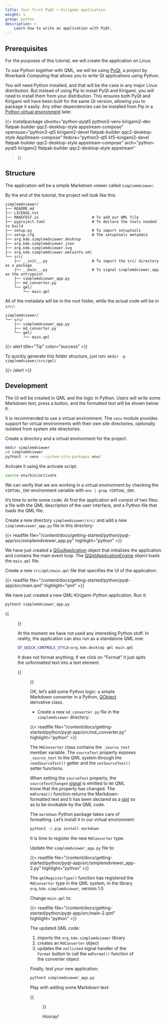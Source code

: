```yaml
---
title: Your first PyQt + Kirigami application
weight: 1
group: python
description: >
    Learn how to write an application with PyQt.
---
```


## Prerequisites

For the purposes of this tutorial, we will create the application on Linux.

To use Python together with QML, we will be using
[PyQt](https://riverbankcomputing.com/software/pyqt/intro), a project by
Riverbank Computing that allows you to write Qt applications using Python.

You will need Python installed, and that will be the case in any major Linux
distribution. But instead of using Pip to install PyQt and Kirigami, you will
need to install them from your distribution. This ensures both PyQt and
Kirigami will have been built for the same Qt version, allowing you to package
it easily. Any other dependencies can be installed from Pip in a
[Python virtual environment](https://docs.python.org/3/library/venv.html) later.

{{< installpackage
    ubuntu="python-pyqt5 python3-venv kirigami2-dev flatpak-builder qqc2-desktop-style appstream-compose"
    opensuse="python3-qt5 kirigami2-devel flatpak-builder qqc2-desktop-style AppStream-compose"
    fedora="python3-qt5 kf5-kirigami2-devel flatpak-builder qqc2-desktop-style appstream-compose"
    arch="python-pyqt5 kirigami2 flatpak-builder qqc2-desktop-style appstream"
>}}

## Structure

The application will be a simple Markdown viewer called `simplemdviewer`.

By the end of the tutorial, the project will look like this:

```
simplemdviewer/
├── README.md
├── LICENSE.txt
├── MANIFEST.in                        # To add our QML file
├── pyproject.toml                     # To declare the tools needed to build
├── setup.py                           # To import setuptools
├── setup.cfg                          # The setuptools metadata
├── org.kde.simplemdviewer.desktop
├── org.kde.simplemdviewer.json
├── org.kde.simplemdviewer.svg
├── org.kde.simplemdviewer.metainfo.xml
└── src/
    ├── __init__.py                    # To import the src/ directory as a package
    ├── __main__.py                    # To signal simplemdviewer_app as the entrypoint
    ├── simplemdviewer_app.py
    ├── md_converter.py
    └── qml/
        └── main.qml
```

All of the metadata will be in the root folder, while the actual code will be
in `src/`:

```
simplemdviewer/
└── src/
    ├── simplemdviewer_app.py
    ├── md_converter.py
    └── qml/
        └── main.qml
```

{{< alert title="Tip" color="success" >}}

To quickly generate this folder structure, just run: `mkdir -p simplemdviewer/src/qml/`

{{< /alert >}}

## Development

The UI will be created in QML and the logic in Python. Users will write some
Markdown text, press a button, and the formatted text will be shown below it.

It is recommended to use a virtual environment. The `venv` module provides
support for virtual environments with their own site directories,
optionally isolated from system site directories.

Create a directory and a virtual environment for the project:

```bash
mkdir simplemdviewer
cd simplemdviewer
python3 -m venv --system-site-packages env/
``` 

Activate it using the activate script:

```bash
source env/bin/activate
```

We can verify that we are working in a virtual environment by checking
the `VIRTUAL_ENV` environment variable with `env | grep VIRTUAL_ENV`.

It’s time to write some code. At first the application will consist of two files:
a file with the QML description of the user interface, and a Python file that
loads the QML file.

Create a new directory `simplemdviewer/src/` and add a new
`simplemdviewer_app.py` file in this directory:

{{< readfile file="/content/docs/getting-started/python/pyqt-app/src/simplemdviewer_app.py" highlight="python" >}}

We have just created a
[QGuiApplication](https://www.riverbankcomputing.com/static/Docs/PyQt6/api/qtgui/qguiapplication.html)
object that initializes the application and contains the main event loop. The
[QQmlApplicationEngine](https://www.riverbankcomputing.com/static/Docs/PyQt6/api/qtqml/qqmlapplicationengine.html)
object loads the `main.qml` file.

Create a new `src/qml/main.qml` file that specifies the UI of the application:

{{< readfile file="/content/docs/getting-started/python/pyqt-app/src/main.qml" highlight="qml" >}}

We have just created a new QML-Kirigami-Python application. Run it:

```bash
python3 simplemdviewer_app.py
```

{{<figure src="simplemdviewer1.webp" class="text-center">}}

At the moment we have not used any interesting Python stuff. In reality,
the application can also run as a standalone QML one:

```bash
QT_QUICK_CONTROLS_STYLE=org.kde.desktop qml main.qml
```

It does not format anything; if we click on "Format" it just spits the
unformatted text into a text element.

{{<figure src="simplemdviewer2.webp" class="text-center">}}

OK, let’s add some Python logic: a simple Markdown converter in a
Python, [QObject](https://doc.qt.io/qtforpython-5/PySide2/QtCore/QObject.html#qobject) 
derivative class.

- Create a new `md_converter.py` file in the `simplemdviewer` directory:

{{< readfile file="/content/docs/getting-started/python/pyqt-app/src/md_converter.py" highlight="python" >}}

The `MdConverter` class contains the `_source_text` member
variable. The `sourceText` property exposes `_source_text`
to the QML system through the `readSourceText()` getter and the
`setSourceText()` setter functions.

When setting the `sourceText` property, the `sourceTextChanged`
[signal](https://www.riverbankcomputing.com/static/Docs/PyQt6/signals_slots.html#PyQt6.QtCore.pyqtSignal)
is emitted to let QML know that the property has changed. The `mdFormat()`
function returns the Markdown-formatted text and it has been declared as a
[slot](https://www.riverbankcomputing.com/static/Docs/PyQt6/signals_slots.html#the-pyqtslot-decorator)
so as to be invokable by the QML code.

The `markdown` Python package takes care of formatting. Let’s install
it in our virtual environment:

```bash
python3 -m pip install markdown
```

It is time to register the new `MdConverter` type.

Update the `simplemdviewer_app.py` file to:

{{< readfile file="/content/docs/getting-started/python/pyqt-app/src/simplemdviewer_app-2.py" highlight="python" >}}

The `qmlRegisterType()` function has registered the `MdConverter` type in the
QML system, in the library `org.kde.simplemdviewer`, version 1.0.

Change `main.qml` to:

{{< readfile file="/content/docs/getting-started/python/pyqt-app/src/main-2.qml" highlight="python" >}}

The updated QML code:

1. imports the `org.kde.simplemdviewer` library
2. creates an `MdConverter` object
3. updates the `onClicked` signal handler of the `Format` button to
call the `mdFormat()` function of the converter object

Finally, test your new application:

```bash
python3 simplemdviewer_app.py
```

Play with adding some Markdown text:

{{<figure src="simplemdviewer3.webp" class="text-center">}}

Hooray!
